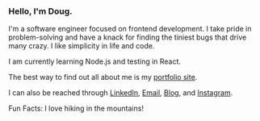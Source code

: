 ### Hello, I'm Doug.

I'm a software engineer focused on frontend development. I take pride in problem-solving and have a knack for finding the tiniest bugs that drive many crazy. I like simplicity in life and code. 

I am currently learning Node.js and testing in React.

The best way to find out all about me is my [portfolio site](https://www.dougschallmoser.com/).

I can also be reached through [LinkedIn](https://www.linkedin.com/in/doug-schallmoser/), [Email](mailto:dougschallmoser@gmail.com), [Blog](https://dougschallmoser.medium.com/), and [Instagram](https://www.instagram.com/illbehiking/).

Fun Facts: I love hiking in the mountains!

